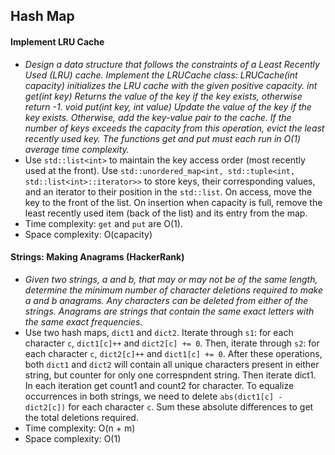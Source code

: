 ## Hash Map

#### Implement LRU Cache

* *Design a data structure that follows the constraints of a Least Recently Used (LRU) cache. Implement the LRUCache class: LRUCache(int capacity) initializes the LRU cache with the given positive capacity. int get(int key) Returns the value of the key if the key exists, otherwise return -1. void put(int key, int value) Update the value of the key if the key exists. Otherwise, add the key-value pair to the cache. If the number of keys exceeds the capacity from this operation, evict the least recently used key. The functions get and put must each run in O(1) average time complexity.*
*   Use `std::list<int>` to maintain the key access order (most recently used at the front). Use `std::unordered_map<int, std::tuple<int, std::list<int>::iterator>>` to store keys, their corresponding values, and an iterator to their position in the `std::list`. On access, move the key to the front of the list. On insertion when capacity is full, remove the least recently used item (back of the list) and its entry from the map.
*   Time complexity: `get` and `put` are O(1).
*   Space complexity: O(capacity)

#### Strings: Making Anagrams (HackerRank)

* *Given two strings, a and b, that may or may not be of the same length, determine the minimum number of character deletions required to make a and b anagrams. Any characters can be deleted from either of the strings. Anagrams are strings that contain the same exact letters with the same exact frequencies.*
*   Use two hash maps, `dict1` and `dict2`. Iterate through `s1`: for each character `c`, `dict1[c]++` and `dict2[c] += 0`. Then, iterate through `s2`: for each character `c`, `dict2[c]++` and `dict1[c] += 0`. After these operations, both `dict1` and `dict2` will contain all unique characters present in either string, but counter for only one correspndent string. Then iterate dict1. In each iteration get count1 and count2 for character. To equalize occurrences in both strings, we need to delete `abs(dict1[c] - dict2[c])` for each character `c`. Sum these absolute differences to get the total deletions required.
*   Time complexity: O(n + m)
*   Space complexity: O(1)
